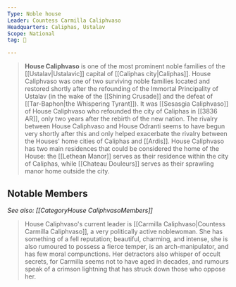 ```yaml
---
Type: Noble house
Leader: Countess Carmilla Caliphvaso
Headquarters: Caliphas, Ustalav
Scope: National
tag: 👥

---
```


> **House Caliphvaso** is one of the most prominent noble families of the [[Ustalav|Ustalavic]] capital of [[Caliphas city|Caliphas]]. House Caliphvaso was one of two surviving noble families located and restored shortly after the refounding of the Immortal Principality of Ustalav (in the wake of the [[Shining Crusade]] and the defeat of [[Tar-Baphon|the Whispering Tyrant]]). It was [[Sesasgia Caliphvaso]] of House Caliphvaso who refounded the city of Caliphas in [[3836 AR]], only two years after the rebirth of the new nation. The rivalry between House Caliphvaso and House Odranti seems to have begun very shortly after this and only helped exacerbate the rivalry between the Houses' home cities of Caliphas and [[Ardis]].
> House Caliphvaso has two main residences that could be considered the home of the House: the [[Lethean Manor]] serves as their residence within the city of Caliphas, while [[Chateau Douleurs]] serves as their sprawling manor home outside the city.


## Notable Members

*See also: [[CategoryHouse CaliphvasoMembers]]*
> House Caliphvaso's current leader is [[Carmilla Caliphvaso|Countess Carmilla Caliphvaso]], a very politically active noblewoman. She has something of a fell reputation; beautiful, charming, and intense, she is also rumoured to possess a fierce temper, is an arch-manipulator, and has few moral compunctions. Her detractors also whisper of occult secrets, for Carmilla seems not to have aged in decades, and rumours speak of a crimson lightning that has struck down those who oppose her.








